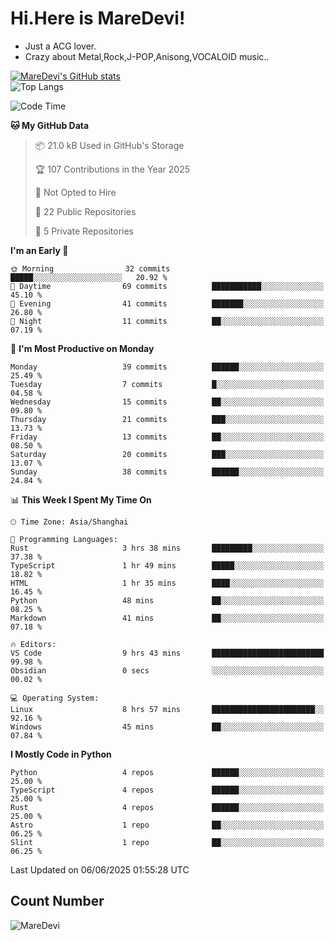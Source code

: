 # Hi.Here is MareDevi!

- Just a ACG lover.
- Crazy about Metal,Rock,J-POP,Anisong,VOCALOID music..

[![MareDevi's GitHub stats](https://github-readme-stats.vercel.app/api?username=MareDevi&show_icons=true&theme=algolia)](https://github.com/anuraghazra/github-readme-stats)  
![Top Langs](https://github-readme-stats.vercel.app/api/top-langs/?username=MareDevi&layout=compact&theme=algolia)

<!--START_SECTION:waka-->
![Code Time](http://img.shields.io/badge/Code%20Time-210%20hrs%2030%20mins-blue)

**🐱 My GitHub Data** 

> 📦 21.0 kB Used in GitHub's Storage 
 > 
> 🏆 107 Contributions in the Year 2025
 > 
> 🚫 Not Opted to Hire
 > 
> 📜 22 Public Repositories 
 > 
> 🔑 5 Private Repositories 
 > 
**I'm an Early 🐤** 

```text
🌞 Morning                32 commits          █████░░░░░░░░░░░░░░░░░░░░   20.92 % 
🌆 Daytime                69 commits          ███████████░░░░░░░░░░░░░░   45.10 % 
🌃 Evening                41 commits          ███████░░░░░░░░░░░░░░░░░░   26.80 % 
🌙 Night                  11 commits          ██░░░░░░░░░░░░░░░░░░░░░░░   07.19 % 
```
📅 **I'm Most Productive on Monday** 

```text
Monday                   39 commits          ██████░░░░░░░░░░░░░░░░░░░   25.49 % 
Tuesday                  7 commits           █░░░░░░░░░░░░░░░░░░░░░░░░   04.58 % 
Wednesday                15 commits          ██░░░░░░░░░░░░░░░░░░░░░░░   09.80 % 
Thursday                 21 commits          ███░░░░░░░░░░░░░░░░░░░░░░   13.73 % 
Friday                   13 commits          ██░░░░░░░░░░░░░░░░░░░░░░░   08.50 % 
Saturday                 20 commits          ███░░░░░░░░░░░░░░░░░░░░░░   13.07 % 
Sunday                   38 commits          ██████░░░░░░░░░░░░░░░░░░░   24.84 % 
```


📊 **This Week I Spent My Time On** 

```text
🕑︎ Time Zone: Asia/Shanghai

💬 Programming Languages: 
Rust                     3 hrs 38 mins       █████████░░░░░░░░░░░░░░░░   37.38 % 
TypeScript               1 hr 49 mins        █████░░░░░░░░░░░░░░░░░░░░   18.82 % 
HTML                     1 hr 35 mins        ████░░░░░░░░░░░░░░░░░░░░░   16.45 % 
Python                   48 mins             ██░░░░░░░░░░░░░░░░░░░░░░░   08.25 % 
Markdown                 41 mins             ██░░░░░░░░░░░░░░░░░░░░░░░   07.18 % 

🔥 Editors: 
VS Code                  9 hrs 43 mins       █████████████████████████   99.98 % 
Obsidian                 0 secs              ░░░░░░░░░░░░░░░░░░░░░░░░░   00.02 % 

💻 Operating System: 
Linux                    8 hrs 57 mins       ███████████████████████░░   92.16 % 
Windows                  45 mins             ██░░░░░░░░░░░░░░░░░░░░░░░   07.84 % 
```

**I Mostly Code in Python** 

```text
Python                   4 repos             ██████░░░░░░░░░░░░░░░░░░░   25.00 % 
TypeScript               4 repos             ██████░░░░░░░░░░░░░░░░░░░   25.00 % 
Rust                     4 repos             ██████░░░░░░░░░░░░░░░░░░░   25.00 % 
Astro                    1 repo              ██░░░░░░░░░░░░░░░░░░░░░░░   06.25 % 
Slint                    1 repo              ██░░░░░░░░░░░░░░░░░░░░░░░   06.25 % 
```




 Last Updated on 06/06/2025 01:55:28 UTC
<!--END_SECTION:waka-->

## Count Number
![MareDevi](https://count.getloli.com/get/@maredevi?theme=moebooru-h)  

<!---
MareDevi/MareDevi is a ✨ special ✨ repository because its `README.md` (this file) appears on your GitHub profile.
You can click the Preview link to take a look at your changes.
--->
